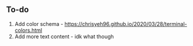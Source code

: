 ## To-do

1. Add color schema - https://chrisyeh96.github.io/2020/03/28/terminal-colors.html
2. Add more text content - idk what though